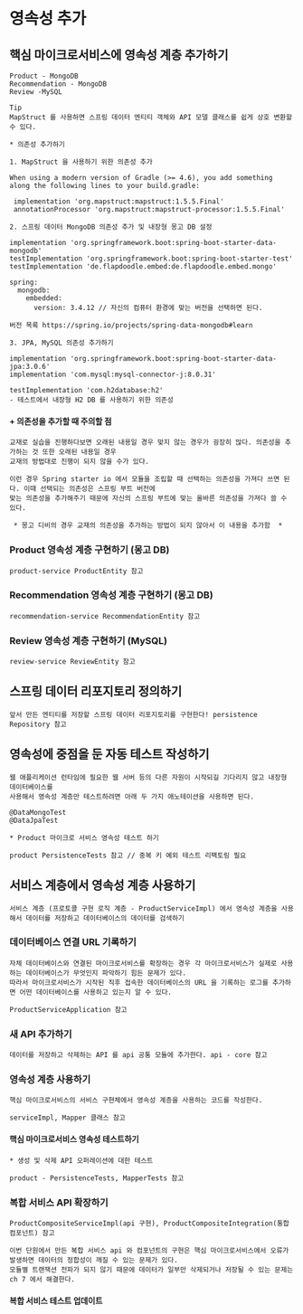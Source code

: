 # 영속성 추가

## 핵심 마이크로서비스에 영속성 계층 추가하기
```
Product - MongoDB
Recommendation - MongoDB
Review -MySQL

Tip
MapStruct 를 사용하면 스프링 데이터 엔티티 객체와 API 모델 클래스를 쉽게 상호 변환할 수 있다. 
```
```
* 의존성 추가하기

1. MapStruct 을 사용하기 위한 의존성 추가

When using a modern version of Gradle (>= 4.6), you add something along the following lines to your build.gradle:

 implementation 'org.mapstruct:mapstruct:1.5.5.Final'
 annotationProcessor 'org.mapstruct:mapstruct-processor:1.5.5.Final'

2. 스프링 데이터 MongoDB 의존성 추가 및 내장형 몽고 DB 설정

implementation 'org.springframework.boot:spring-boot-starter-data-mongodb'
testImplementation 'org.springframework.boot:spring-boot-starter-test'
testImplementation 'de.flapdoodle.embed:de.flapdoodle.embed.mongo'

spring:
  mongodb:
    embedded:
      version: 3.4.12 // 자신의 컴퓨터 환경에 맞는 버전을 선택하면 된다.

버전 목록 https://spring.io/projects/spring-data-mongodb#learn

3. JPA, MySQL 의존성 추가하기

implementation 'org.springframework.boot:spring-boot-starter-data-jpa:3.0.6'
implementation 'com.mysql:mysql-connector-j:8.0.31'

testImplementation 'com.h2database:h2'
- 테스트에서 내장형 H2 DB 를 사용하기 위한 의존성 
```
#### + 의존성을 추가할 때 주의할 점
```
교재로 실습을 진행하다보면 오래된 내용일 경우 맞지 않는 경우가 굉장히 많다. 의존성을 추가하는 것 또한 오래된 내용일 경우 
교재의 방법대로 진행이 되지 않을 수가 있다. 

이런 경우 Spring starter io 에서 모듈을 조립할 때 선택하는 의존성을 가져다 쓰면 된다. 이때 선택되는 의존성은 스프링 부트 버전에
맞는 의존성을 추가해주기 때문에 자신의 스프링 부트에 맞는 올바른 의존성을 가져다 쓸 수 있다. 

 * 몽고 디비의 경우 교재의 의존성을 추가하는 방법이 되지 않아서 이 내용을 추가함  * 
```
### Product 영속성 계층 구현하기 (몽고 DB)
```
product-service ProductEntity 참고
```
### Recommendation 영속성 계층 구현하기 (몽고 DB)
```
recommendation-service RecommendationEntity 참고 
```
### Review 영속성 계층 구현하기 (MySQL)
```
review-service ReviewEntity 참고 
```
## 스프링 데이터 리포지토리 정의하기 
```
앞서 만든 엔티티를 저장할 스프링 데이터 리포지토리를 구현한다! persistence Repository 참고 
```
## 영속성에 중점을 둔 자동 테스트 작성하기
```
웹 애플리케이션 런타임에 필요한 웹 서버 등의 다른 자원이 시작되길 기다리지 않고 내장형 데이터베이스를 
사용해서 영속성 계층만 테스트하려면 아래 두 가지 애노테이션을 사용하면 된다.

@DataMongoTest
@DataJpaTest   
```
```
* Product 마이크로 서비스 영속성 테스트 하기 

product PersistenceTests 참고 // 중복 키 예외 테스트 리팩토링 필요 
```

## 서비스 계층에서 영속성 계층 사용하기
```
서비스 계층 (프로토콜 구현 로직 계층 - ProductServiceImpl) 에서 영속성 계층을 사용해서 데이터를 저장하고 데이터베이스의 데이터를 검색하기
```
### 데이터베이스 연결 URL 기록하기
```
자체 데이터베이스와 연결된 마이크로서비스를 확장하는 경우 각 마이크로서비스가 실제로 사용하는 데이터베이스가 무엇인지 파악하기 힘든 문제가 있다.
따라서 마이크로서비스가 시작된 직후 접속한 데이터베이스의 URL 을 기록하는 로그를 추가하면 어떤 데이터베이스를 사용하고 있는지 알 수 있다.

ProductServiceApplication 참고 
```
### 새 API 추가하기
```
데이터를 저장하고 삭제하는 API 를 api 공통 모듈에 추가한다. api - core 참고 
```
### 영속성 계층 사용하기 
```
핵심 마이크로서비스의 서비스 구현체에서 영속성 계층을 사용하는 코드를 작성한다. 

serviceImpl, Mapper 클래스 참고 
```
#### 핵심 마이크로서비스 영속성 테스트하기
```
* 생성 및 삭제 API 오퍼레이션에 대한 테스트

product - PersistenceTests, MapperTests 참고
```

### 복합 서비스 API 확장하기
```
ProductCompositeServiceImpl(api 구현), ProductCompositeIntegration(통합 컴포넌트) 참고 

이번 단원에서 만든 복합 서비스 api 와 컴포넌트의 구현은 핵심 마이크로서비스에서 오류가 발생하면 데이터의 정합성이 깨질 수 있는 문제가 있다.
모듈별 트랜잭션 전파가 되지 않기 때문에 데이터가 일부만 삭제되거나 저장될 수 있는 문제는 ch 7 에서 해결한다. 
```
#### 복합 서비스 테스트 업데이트 









